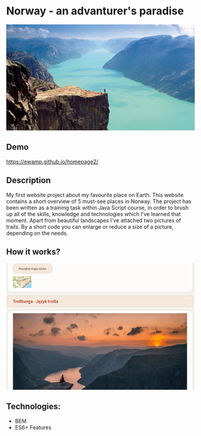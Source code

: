 # Norway - an advanturer's paradise

![Norwegia](images/Preikestolen.png)

## Demo

https://ewamp.github.io/homepage2/

## Description

My first website project about my favourite place on Earth.
This website contains a short overview of 5 must-see places in Norway.
The project has been written as a training task within Java Script course, in order to brush up all of the skills, knowledge and technologies which I've learned that moment.
Apart from beautiful landscapes I've attached two pictures of trails. By a short code you can enlarge or reduce a size of a picture, depending on the needs.

## How it works?

![How it works animation](https://github.com/ewamp/homepage2/blob/main/images/ResizingTrailPicture.gif?raw=true)

## Technologies:
- BEM
- ES6+ Features




